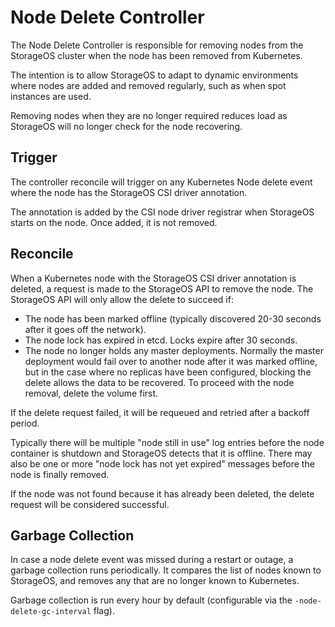 # Node Delete Controller

The Node Delete Controller is responsible for removing nodes from the StorageOS
cluster when the node has been removed from Kubernetes.

The intention is to allow StorageOS to adapt to dynamic environments where nodes
are added and removed regularly, such as when spot instances are used.

Removing nodes when they are no longer required reduces load as StorageOS will
no longer check for the node recovering.

## Trigger

The controller reconcile will trigger on any Kubernetes Node delete event where
the node has the StorageOS CSI driver annotation.

The annotation is added by the CSI node driver registrar when StorageOS starts
on the node.  Once added, it is not removed.

## Reconcile

When a Kubernetes node with the StorageOS CSI driver annotation is deleted, a
request is made to the StorageOS API to remove the node.  The StorageOS API will
only allow the delete to succeed if:

- The node has been marked offline (typically discovered 20-30 seconds after it
  goes off the network).
- The node lock has expired in etcd.  Locks expire after 30 seconds.
- The node no longer holds any master deployments.  Normally the master
  deployment would fail over to another node after it was marked offline, but in
  the case where no replicas have been configured, blocking the delete allows
  the data to be recovered.  To proceed with the node removal, delete the volume
  first.

If the delete request failed, it will be requeued and retried after a backoff
period.  

Typically there will be multiple "node still in use" log entries before
the node container is shutdown and StorageOS detects that it is offline.  There
may also be one or more "node lock has not yet expired" messages before the node
is finally removed.

If the node was not found because it has already been deleted, the delete
request will be considered successful.

## Garbage Collection

In case a node delete event was missed during a restart or outage, a garbage
collection runs periodically.  It compares the list of nodes known to StorageOS,
and removes any that are no longer known to Kubernetes.

Garbage collection is run every hour by default (configurable via the
`-node-delete-gc-interval` flag).
